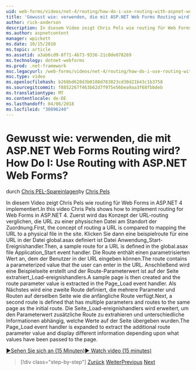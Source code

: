 ```yaml
---
uid: web-forms/videos/net-4/routing/how-do-i-use-routing-with-aspnet-web-forms
title: 'Gewusst wie: verwenden, die mit ASP.NET Web Forms Routing wird? | Microsoft-Dokumentation'
author: rick-anderson
description: In diesem Video zeigt Chris Pels wie routing für Web Forms in ASP.NET 4 implementiert. Zuerst wird das Konzept der URL-routing verglichen, der Zuordnung die URL zu einem p...
ms.author: aspnetcontent
manager: wpickett
ms.date: 10/15/2010
ms.topic: article
ms.assetid: a3ab6cd9-8f71-4b73-9336-21c0de078269
ms.technology: dotnet-webforms
ms.prod: .net-framework
msc.legacyurl: /web-forms/videos/net-4/routing/how-do-i-use-routing-with-aspnet-web-forms
msc.type: video
ms.openlocfilehash: b268bd628d3b0108d783023cd30d21b43c1b3758
ms.sourcegitcommit: f8852267f463b62d7f975e56bea9aa3f68fbbdeb
ms.translationtype: MT
ms.contentlocale: de-DE
ms.lasthandoff: 04/06/2018
ms.locfileid: "30896240"
---
```

<a name="how-do-i-use-routing-with-aspnet-web-forms"></a><span data-ttu-id="8249f-105">Gewusst wie: verwenden, die mit ASP.NET Web Forms Routing wird?</span><span class="sxs-lookup"><span data-stu-id="8249f-105">How Do I: Use Routing with ASP.NET Web Forms?</span></span>
====================
<span data-ttu-id="8249f-106">durch [Chris PEL-Spareinlagen](https://twitter.com/chrispels)</span><span class="sxs-lookup"><span data-stu-id="8249f-106">by [Chris Pels](https://twitter.com/chrispels)</span></span>

<span data-ttu-id="8249f-107">In diesem Video zeigt Chris Pels wie routing für Web Forms in ASP.NET 4 implementiert.</span><span class="sxs-lookup"><span data-stu-id="8249f-107">In this video Chris Pels shows how to implement routing for Web Forms in ASP.NET 4.</span></span> <span data-ttu-id="8249f-108">Zuerst wird das Konzept der URL-routing verglichen, die URL zu einer physischen Datei am Standort der Zuordnung.</span><span class="sxs-lookup"><span data-stu-id="8249f-108">First, the concept of routing a URL is compared to mapping the URL to a physical file in the site.</span></span> <span data-ttu-id="8249f-109">Klicken Sie dann eine beispielroute für eine URL in der Datei global.asax definiert ist Datei Anwendung\_Start-Ereignishandler.</span><span class="sxs-lookup"><span data-stu-id="8249f-109">Then, a sample route for a URL is defined in the global.asax file Application\_Start event handler.</span></span> <span data-ttu-id="8249f-110">Die Route enthält einen parametrisierten Wert an, dem der Benutzer in der URL eingeben können.</span><span class="sxs-lookup"><span data-stu-id="8249f-110">The route contains a parameterized value that the user can enter in the URL.</span></span> <span data-ttu-id="8249f-111">Anschließend wird eine Beispielseite erstellt und der Route-Parameterwert ist auf der Seite extrahiert\_Load-ereignishandlers.</span><span class="sxs-lookup"><span data-stu-id="8249f-111">A sample page is then created and the route parameter value is extracted in the Page\_Load event handler.</span></span> <span data-ttu-id="8249f-112">Als Nächstes wird eine zweite Route definiert, die mehrere Parameter und Routen auf derselben Seite wie die anfängliche Route verfügt.</span><span class="sxs-lookup"><span data-stu-id="8249f-112">Next, a second route is defined that has multiple parameters and routes to the same page as the initial route.</span></span> <span data-ttu-id="8249f-113">Die Seite\_Load-ereignishandlers wird erweitert, um den Parameterwert zusätzliche Route zu extrahieren und unterschiedliche Informationen abhängig, welche Werte auf der Seite übergeben wurden.</span><span class="sxs-lookup"><span data-stu-id="8249f-113">The Page\_Load event handler is expanded to extract the additional route parameter value and display different information depending upon what values have been passed to the page.</span></span>

[<span data-ttu-id="8249f-114">&#9654;Sehen Sie sich an (15 Minuten)</span><span class="sxs-lookup"><span data-stu-id="8249f-114">&#9654; Watch video (15 minutes)</span></span>](https://channel9.msdn.com/Blogs/ASP-NET-Site-Videos/how-do-i-use-routing-with-aspnet-web-forms)

> [!div class="step-by-step"]
> <span data-ttu-id="8249f-115">[Zurück](aspnet-4-quick-hit-outbound-webforms-routing.md)
> [Weiter](how-do-i-work-with-urls-in-aspnet-routing.md)</span><span class="sxs-lookup"><span data-stu-id="8249f-115">[Previous](aspnet-4-quick-hit-outbound-webforms-routing.md)
[Next](how-do-i-work-with-urls-in-aspnet-routing.md)</span></span>
